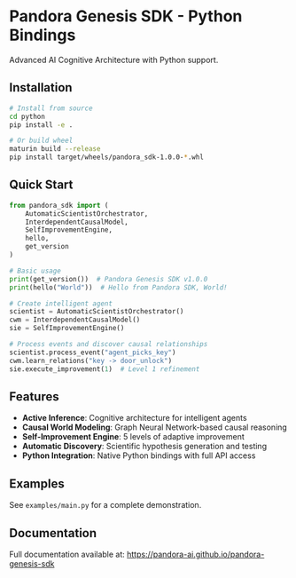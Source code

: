 # Pandora Genesis SDK - Python Bindings

Advanced AI Cognitive Architecture with Python support.

## Installation

```bash
# Install from source
cd python
pip install -e .

# Or build wheel
maturin build --release
pip install target/wheels/pandora_sdk-1.0.0-*.whl
```

## Quick Start

```python
from pandora_sdk import (
    AutomaticScientistOrchestrator,
    InterdependentCausalModel,
    SelfImprovementEngine,
    hello,
    get_version
)

# Basic usage
print(get_version())  # Pandora Genesis SDK v1.0.0
print(hello("World"))  # Hello from Pandora SDK, World!

# Create intelligent agent
scientist = AutomaticScientistOrchestrator()
cwm = InterdependentCausalModel()
sie = SelfImprovementEngine()

# Process events and discover causal relationships
scientist.process_event("agent_picks_key")
cwm.learn_relations("key -> door_unlock")
sie.execute_improvement(1)  # Level 1 refinement
```

## Features

- **Active Inference**: Cognitive architecture for intelligent agents
- **Causal World Modeling**: Graph Neural Network-based causal reasoning
- **Self-Improvement Engine**: 5 levels of adaptive improvement
- **Automatic Discovery**: Scientific hypothesis generation and testing
- **Python Integration**: Native Python bindings with full API access

## Examples

See `examples/main.py` for a complete demonstration.

## Documentation

Full documentation available at: https://pandora-ai.github.io/pandora-genesis-sdk
